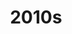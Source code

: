 ---
title: "2010s"
caption: "Three top hits from the 2010s!"
masterVideo: "wzGH2Sp6KFg"
answer1: "9bZkp7q19f0"
answer2: "OPf0YbXqDm0"
answer3: "kton-qrKNLc"
quizdate: 2020-09-04
draft: false
imglink: "2010s-title.png"
weight: 3
---